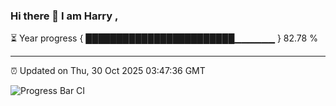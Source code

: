 ### Hi there 👋 I am Harry , 

⏳ Year progress { ████████████████████████▁▁▁▁▁▁ } 82.78 %

---

⏰ Updated on Thu, 30 Oct 2025 03:47:36 GMT

![Progress Bar CI](https://github.com/duykhang68/duykhang68/workflows/Progress%20Bar%20CI/badge.svg)
